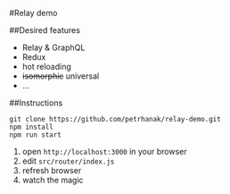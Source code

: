 #Relay demo

##Desired features
 
- Relay & GraphQL
- Redux
- hot reloading
- ~~isomorphic~~ universal
- ...

##Instructions

```
git clone https://github.com/petrhanak/relay-demo.git
npm install
npm run start
```
1. open `http://localhost:3000` in your browser
2. edit `src/router/index.js`
3. refresh browser
4. watch the magic
